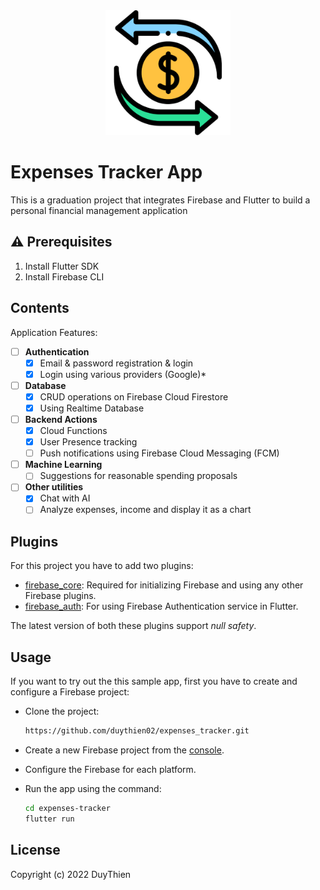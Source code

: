 <div align="center">
<img src="./assets/images/logo.png" alt="Logo" width="200">
</div>

# Expenses Tracker App

This is a graduation project that integrates Firebase and Flutter to build a personal financial management application

## ⚠️ Prerequisites

1. Install Flutter SDK
2. Install Firebase CLI

## Contents

Application Features:

- [ ] **Authentication**
  - [x] Email & password registration & login
  - [x] Login using various providers (Google)*

- [ ] **Database**
  - [x] CRUD operations on Firebase Cloud Firestore
  - [x] Using Realtime Database

- [ ] **Backend Actions**
  - [x] Cloud Functions
  - [x] User Presence tracking
  - [ ] Push notifications using Firebase Cloud Messaging (FCM)

- [ ] **Machine Learning**
  - [ ] Suggestions for reasonable spending proposals
     
- [ ] **Other utilities**
  - [x] Chat with AI
  - [ ] Analyze expenses, income and display it as a chart
## Plugins

For this project you have to add two plugins:

- [firebase_core](https://pub.dev/packages/firebase_core): Required for initializing Firebase and using any other Firebase plugins.
- [firebase_auth](https://pub.dev/packages/firebase_auth): For using Firebase Authentication service in Flutter.

The latest version of both these plugins support *null safety*.

## Usage

If you want to try out the this sample app, first you have to create and configure a Firebase project:

* Clone the project:
  
  ```bash
  https://github.com/duythien02/expenses_tracker.git
  ```

* Create a new Firebase project from the [console](https://console.firebase.google.com/).

* Configure the Firebase for each platform.

* Run the app using the command:
  
  ```bash
  cd expenses-tracker
  flutter run
  ```
## License

Copyright (c) 2022 DuyThien
